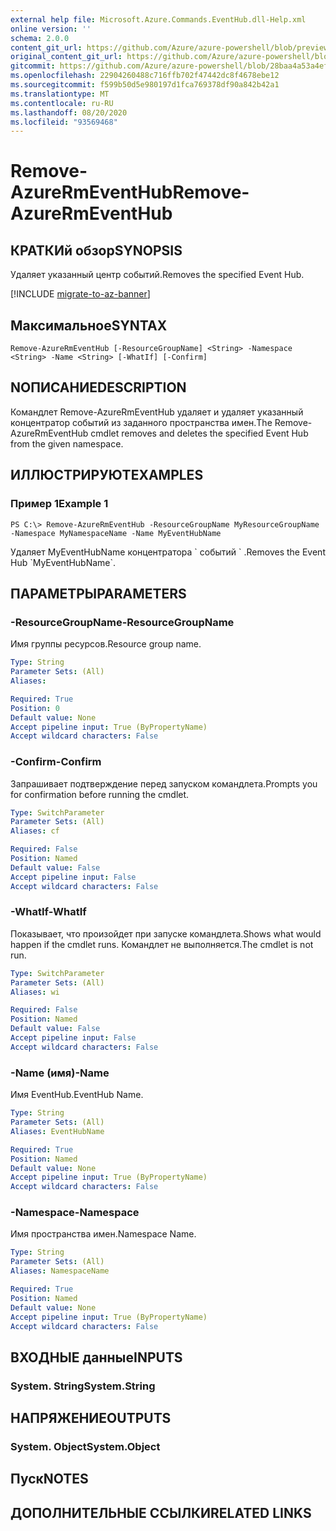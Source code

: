 ```yaml
---
external help file: Microsoft.Azure.Commands.EventHub.dll-Help.xml
online version: ''
schema: 2.0.0
content_git_url: https://github.com/Azure/azure-powershell/blob/preview/src/ResourceManager/EventHub/Commands.EventHub/help/Remove-AzureRmEventHub.md
original_content_git_url: https://github.com/Azure/azure-powershell/blob/preview/src/ResourceManager/EventHub/Commands.EventHub/help/Remove-AzureRmEventHub.md
gitcommit: https://github.com/Azure/azure-powershell/blob/28baa4a53a4efceb1197c032a8db08e199f0858d
ms.openlocfilehash: 22904260488c716ffb702f47442dc8f4678ebe12
ms.sourcegitcommit: f599b50d5e980197d1fca769378df90a842b42a1
ms.translationtype: MT
ms.contentlocale: ru-RU
ms.lasthandoff: 08/20/2020
ms.locfileid: "93569468"
---
```

# <span data-ttu-id="e4705-101">Remove-AzureRmEventHub</span><span class="sxs-lookup"><span data-stu-id="e4705-101">Remove-AzureRmEventHub</span></span>

## <span data-ttu-id="e4705-102">КРАТКИй обзор</span><span class="sxs-lookup"><span data-stu-id="e4705-102">SYNOPSIS</span></span>
<span data-ttu-id="e4705-103">Удаляет указанный центр событий.</span><span class="sxs-lookup"><span data-stu-id="e4705-103">Removes the specified Event Hub.</span></span>

[!INCLUDE [migrate-to-az-banner](../../includes/migrate-to-az-banner.md)]

## <span data-ttu-id="e4705-104">Максимальное</span><span class="sxs-lookup"><span data-stu-id="e4705-104">SYNTAX</span></span>

```
Remove-AzureRmEventHub [-ResourceGroupName] <String> -Namespace <String> -Name <String> [-WhatIf] [-Confirm]
```

## <span data-ttu-id="e4705-105">NОПИСАНИЕ</span><span class="sxs-lookup"><span data-stu-id="e4705-105">DESCRIPTION</span></span>
<span data-ttu-id="e4705-106">Командлет Remove-AzureRmEventHub удаляет и удаляет указанный концентратор событий из заданного пространства имен.</span><span class="sxs-lookup"><span data-stu-id="e4705-106">The Remove-AzureRmEventHub cmdlet removes and deletes the specified Event Hub from the given namespace.</span></span>

## <span data-ttu-id="e4705-107">ИЛЛЮСТРИРУЮТ</span><span class="sxs-lookup"><span data-stu-id="e4705-107">EXAMPLES</span></span>

### <span data-ttu-id="e4705-108">Пример 1</span><span class="sxs-lookup"><span data-stu-id="e4705-108">Example 1</span></span>
```
PS C:\> Remove-AzureRmEventHub -ResourceGroupName MyResourceGroupName -Namespace MyNamespaceName -Name MyEventHubName
```

<span data-ttu-id="e4705-109">Удаляет MyEventHubName концентратора \` событий \` .</span><span class="sxs-lookup"><span data-stu-id="e4705-109">Removes the Event Hub \`MyEventHubName\`.</span></span>

## <span data-ttu-id="e4705-110">ПАРАМЕТРЫ</span><span class="sxs-lookup"><span data-stu-id="e4705-110">PARAMETERS</span></span>

### <span data-ttu-id="e4705-111">-ResourceGroupName</span><span class="sxs-lookup"><span data-stu-id="e4705-111">-ResourceGroupName</span></span>
<span data-ttu-id="e4705-112">Имя группы ресурсов.</span><span class="sxs-lookup"><span data-stu-id="e4705-112">Resource group name.</span></span>

```yaml
Type: String
Parameter Sets: (All)
Aliases: 

Required: True
Position: 0
Default value: None
Accept pipeline input: True (ByPropertyName)
Accept wildcard characters: False
```

### <span data-ttu-id="e4705-113">-Confirm</span><span class="sxs-lookup"><span data-stu-id="e4705-113">-Confirm</span></span>
<span data-ttu-id="e4705-114">Запрашивает подтверждение перед запуском командлета.</span><span class="sxs-lookup"><span data-stu-id="e4705-114">Prompts you for confirmation before running the cmdlet.</span></span>

```yaml
Type: SwitchParameter
Parameter Sets: (All)
Aliases: cf

Required: False
Position: Named
Default value: False
Accept pipeline input: False
Accept wildcard characters: False
```

### <span data-ttu-id="e4705-115">-WhatIf</span><span class="sxs-lookup"><span data-stu-id="e4705-115">-WhatIf</span></span>
<span data-ttu-id="e4705-116">Показывает, что произойдет при запуске командлета.</span><span class="sxs-lookup"><span data-stu-id="e4705-116">Shows what would happen if the cmdlet runs.</span></span>
<span data-ttu-id="e4705-117">Командлет не выполняется.</span><span class="sxs-lookup"><span data-stu-id="e4705-117">The cmdlet is not run.</span></span>

```yaml
Type: SwitchParameter
Parameter Sets: (All)
Aliases: wi

Required: False
Position: Named
Default value: False
Accept pipeline input: False
Accept wildcard characters: False
```

### <span data-ttu-id="e4705-118">-Name (имя)</span><span class="sxs-lookup"><span data-stu-id="e4705-118">-Name</span></span>
<span data-ttu-id="e4705-119">Имя EventHub.</span><span class="sxs-lookup"><span data-stu-id="e4705-119">EventHub Name.</span></span>

```yaml
Type: String
Parameter Sets: (All)
Aliases: EventHubName

Required: True
Position: Named
Default value: None
Accept pipeline input: True (ByPropertyName)
Accept wildcard characters: False
```

### <span data-ttu-id="e4705-120">-Namespace</span><span class="sxs-lookup"><span data-stu-id="e4705-120">-Namespace</span></span>
<span data-ttu-id="e4705-121">Имя пространства имен.</span><span class="sxs-lookup"><span data-stu-id="e4705-121">Namespace Name.</span></span>

```yaml
Type: String
Parameter Sets: (All)
Aliases: NamespaceName

Required: True
Position: Named
Default value: None
Accept pipeline input: True (ByPropertyName)
Accept wildcard characters: False
```

## <span data-ttu-id="e4705-122">ВХОДНЫЕ данные</span><span class="sxs-lookup"><span data-stu-id="e4705-122">INPUTS</span></span>

### <span data-ttu-id="e4705-123">System. String</span><span class="sxs-lookup"><span data-stu-id="e4705-123">System.String</span></span>

## <span data-ttu-id="e4705-124">НАПРЯЖЕНИЕ</span><span class="sxs-lookup"><span data-stu-id="e4705-124">OUTPUTS</span></span>

### <span data-ttu-id="e4705-125">System. Object</span><span class="sxs-lookup"><span data-stu-id="e4705-125">System.Object</span></span>

## <span data-ttu-id="e4705-126">Пуск</span><span class="sxs-lookup"><span data-stu-id="e4705-126">NOTES</span></span>

## <span data-ttu-id="e4705-127">ДОПОЛНИТЕЛЬНЫЕ ССЫЛКИ</span><span class="sxs-lookup"><span data-stu-id="e4705-127">RELATED LINKS</span></span>

